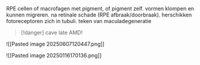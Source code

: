 RPE cellen of macrofagen met pigment, of pigment zelf.
vormen klompen en kunnen migreren.
na retinale schade (RPE afbraak/doorbraak).
herschikken fotoreceptoren zich in tubuli.
teken van maculadegeneratie

> [!danger] cave late AMD! 

![[Pasted image 20250607120447.png]]

![[Pasted image 20250116170136.png]]